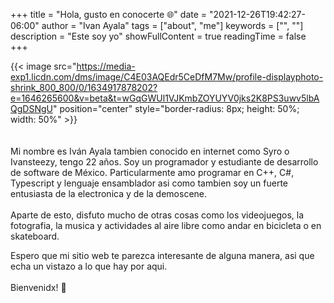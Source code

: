 +++
title = "Hola, gusto en conocerte 🌐"
date = "2021-12-26T19:42:27-06:00"
author = "Ivan Ayala"
tags = ["about", "me"]
keywords = ["", ""]
description = "Este soy yo"
showFullContent = true
readingTime = false
+++


{{< image src="https://media-exp1.licdn.com/dms/image/C4E03AQEdr5CeDfM7Mw/profile-displayphoto-shrink_800_800/0/1634917878202?e=1646265600&v=beta&t=wGqGWUl1VJKmbZOYUYV0jks2K8PS3uwv5lbAQgDSNgU" position="center" style="border-radius: 8px; height: 50%; width: 50%" >}} 
 \
 \
 \
Mi nombre es Iván Ayala tambien conocido en internet como Syro o Ivansteezy, tengo 22 años. Soy un programador y estudiante de desarrollo de software de México. Particularmente amo programar en C++, C#, Typescript y lenguaje ensamblador asi como tambien soy un fuerte entusiasta de la electronica y de la demoscene. \
\
Aparte de esto, disfuto mucho de otras cosas como los videojuegos, la fotografia, la musica y actividades al aire libre como andar en bicicleta o en skateboard.

Espero que mi sitio web te parezca interesante de alguna manera, asi que echa un vistazo a lo que hay por aqui.\
\
Bienvenidx! 🤠
